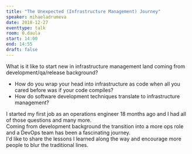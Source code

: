 ```yaml
---
title: "The Unexpected (Infrastructure Management) Journey"
speaker: mihaeladrumeva
date: 2018-12-27
eventtype: talk
room: 0.daula
start: 14:00
end: 14:55
draft: false
---
```


What is it like to start new in infrastructure management land coming from development/qa/release  background?
- How do you wrap your head into infrastructure as code when all you cared before was if your code compiles?
- How do software development techniques translate to infrastructure management?

I started my first job as an operations engineer 18 months ago and
I had all of those questions and many more.  
Coming from development background the transition into a more ops role and
a DevOps team has been a fascinating journey.  
I'd like to share the lessons I learned along the way and encourage more people to blur the traditional lines.  
